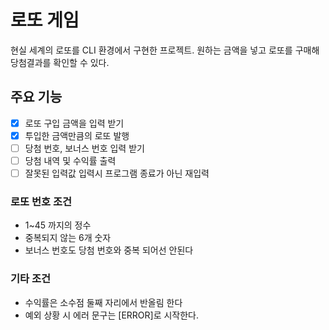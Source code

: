 # 로또 게임

현실 세계의 로또를 CLI 환경에서 구현한 프로젝트. 원하는 금액을 넣고 로또를 구매해 당첨결과를 확인할 수 있다.

## 주요 기능

- [x] 로또 구입 금액을 입력 받기
- [x] 투입한 금액만큼의 로또 발행
- [ ] 당첨 번호, 보너스 번호 입력 받기
- [ ] 당첨 내역 및 수익률 출력
- [ ] 잘못된 입력값 입력시 프로그램 종료가 아닌 재입력

### 로또 번호 조건

- 1~45 까지의 정수
- 중복되지 않는 6개 숫자
- 보너스 번호도 당첨 번호와 중복 되어선 안된다

### 기타 조건

- 수익률은 소수점 둘째 자리에서 반올림 한다
- 예외 상황 시 에러 문구는 [ERROR]로 시작한다.
